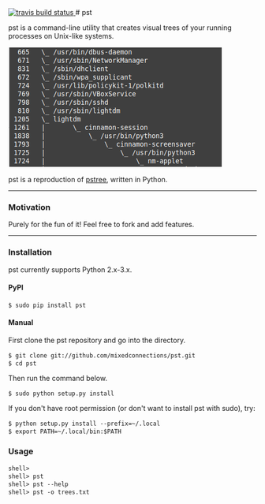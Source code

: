 <a href="https://travis-ci.org/mixedconnections/pst">
<img src="https://api.travis-ci.org/mixedconnections/pst.svg?branch=master" alt="travis build status" />
</a>
# pst

pst is a command-line utility that creates visual trees of your running processes on Unix-like systems. 

![this link](images/pstexample.png)

pst is a reproduction of [pstree](https://en.wikipedia.org/wiki/Pstree), written in Python.

----

### Motivation

Purely for the fun of it! Feel free to fork and add features.

----

### Installation

pst currently supports Python 2.x-3.x.

#### PyPI

    $ sudo pip install pst

#### Manual

First clone the pst repository and go into the directory.

    $ git clone git://github.com/mixedconnections/pst.git
    $ cd pst

Then run the command below.

    $ sudo python setup.py install

If you don't have root permission (or don't want to install pst with sudo), try:

    $ python setup.py install --prefix=~/.local
    $ export PATH=~/.local/bin:$PATH

### Usage

    shell> 
    shell> pst
    shell> pst --help
    shell> pst -o trees.txt

